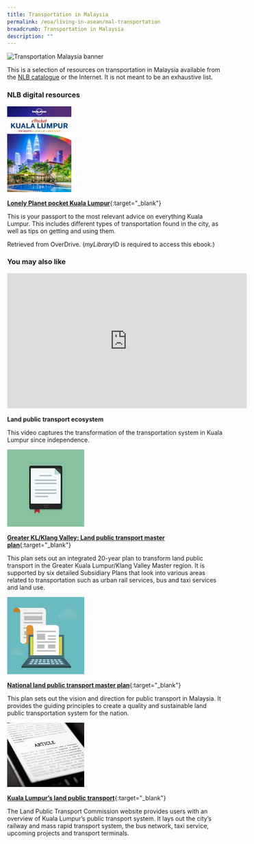 ```yaml
---
title: Transportation in Malaysia
permalink: /eoa/living-in-asean/mal-transportation
breadcrumb: Transportation in Malaysia
description: ""
---
```




<img src="/images/asean-living/Transportation-Malaysia.jpg" alt="Transportation Malaysia banner" style="width:800px;" />

 This is a selection of resources on transportation in Malaysia available from the [NLB catalogue](http://catalogue.nlb.gov.sg/) or the Internet.  It is not meant to be an exhaustive list.

### **NLB digital resources**

<img src="/images/book-covers/Lonely-Planet-pocket-Kuala-Lumpur.jpg" style="width:150px;" />

[**Lonely Planet pocket Kuala Lumpur**](https://nlb.overdrive.com/media/87E9D7A6-DCA9-4ADC-8B1E-A8B57F1F8D3E){:target="_blank"}

This is your passport to the most relevant advice on everything Kuala Lumpur. This includes different types of transportation found in the city, as well as tips on getting and using them.

Retrieved from OverDrive. (*myLibrary*ID is required to access this ebook.)

### **You may also like**

<div class="bp-youtube">
<iframe width="560" height="315" src="https://www.youtube.com/embed/PxJM45mHD8g" frameborder="0" allow="accelerometer; autoplay; encrypted-media; gyroscope; picture-in-picture" allowfullscreen></iframe>
</div>

**Land public transport ecosystem**

This video captures the transformation of the transportation system in Kuala Lumpur since independence.

<img src="/images/resources/Article 2.jpg" style="width:180px;" />

[**Greater KL/Klang Valley: Land public transport master plan**](http://www.spad.gov.my/sites/default/files/new-land-public-transpor-master-plan.pdf){:target="_blank"}

This plan sets out an integrated 20-year plan to transform land public transport in the Greater Kuala Lumpur/Klang Valley Master region. It is supported by six detailed Subsidiary Plans that look into various areas related to transportation such as urban rail services, bus and taxi services and land use.

<img src="/images/resources/Article 1.jpg" style="width:180px;" />

[**National land public transport master plan**](http://www.spad.gov.my/sites/default/files/nlptmp_bi_version_8_nov_13.pdf){:target="_blank"}

This plan sets out the vision and direction for public transport in Malaysia. It provides the guiding principles to create a quality and sustainable land public transportation system for the nation.

<img src="/images/resources/Article 3.jpg" style="width:180px;" />

[**Kuala Lumpur’s land public transport**](http://www.spad.gov.my/){:target="_blank"}

The Land Public Transport Commission website provides users with an overview of Kuala Lumpur’s public transport system. It lays out the city’s railway and mass rapid transport system, the bus network, taxi service, upcoming projects and transport terminals.